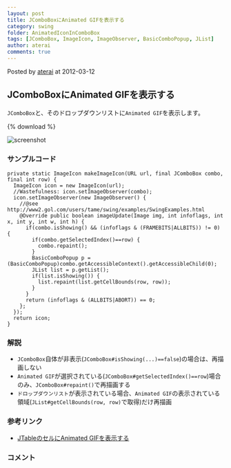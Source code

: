 ```yaml
---
layout: post
title: JComboBoxにAnimated GIFを表示する
category: swing
folder: AnimatedIconInComboBox
tags: [JComboBox, ImageIcon, ImageObserver, BasicComboPopup, JList]
author: aterai
comments: true
---
```


Posted by [aterai](http://terai.xrea.jp/aterai.html) at 2012-03-12

## JComboBoxにAnimated GIFを表示する
`JComboBox`と、そのドロップダウンリストに`Animated GIF`を表示します。

{% download %}

![screenshot](https://lh3.googleusercontent.com/-kS7gIhaebeM/T12ukNN94JI/AAAAAAAABJ8/wM8SvLNzWEE/s800/AnimatedIconInComboBox.png)

### サンプルコード
<pre class="prettyprint"><code>private static ImageIcon makeImageIcon(URL url, final JComboBox combo, final int row) {
  ImageIcon icon = new ImageIcon(url);
  //Wastefulness: icon.setImageObserver(combo);
  icon.setImageObserver(new ImageObserver() {
    //@see http://www2.gol.com/users/tame/swing/examples/SwingExamples.html
    @Override public boolean imageUpdate(Image img, int infoflags, int x, int y, int w, int h) {
      if(combo.isShowing() &amp;&amp; (infoflags &amp; (FRAMEBITS|ALLBITS)) != 0) {
        if(combo.getSelectedIndex()==row) {
          combo.repaint();
        }
        BasicComboPopup p = (BasicComboPopup)combo.getAccessibleContext().getAccessibleChild(0);
        JList list = p.getList();
        if(list.isShowing()) {
          list.repaint(list.getCellBounds(row, row));
        }
      }
      return (infoflags &amp; (ALLBITS|ABORT)) == 0;
    };
  });
  return icon;
}
</code></pre>

### 解説
- `JComboBox`自体が非表示(`JComboBox#isShowing(...)==false`)の場合は、再描画しない
- `Animated GIF`が選択されている(`JComboBox#getSelectedIndex()==row`)場合のみ、`JComboBox#repaint()`で再描画する
- `ドロップダウンリスト`が表示されている場合、`Animated GIF`の表示されている領域(`JList#getCellBounds(row, row)`で取得)だけ再描画

<!-- dummy comment line for breaking list -->

### 参考リンク
- [JTableのセルにAnimated GIFを表示する](http://terai.xrea.jp/Swing/AnimatedIconInTableCell.html)

<!-- dummy comment line for breaking list -->

### コメント
